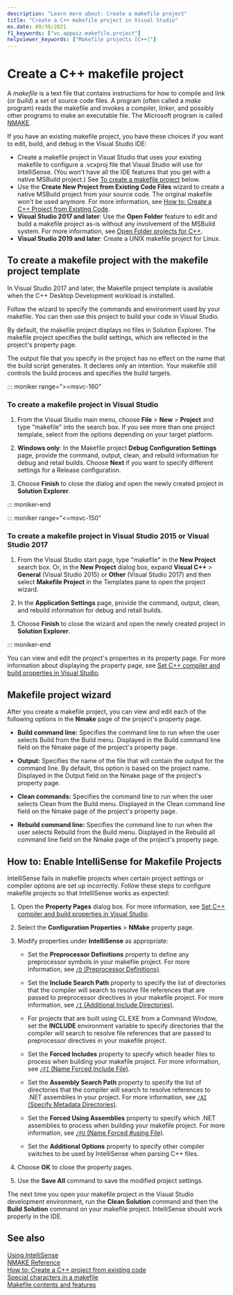 ```yaml
---
description: "Learn more about: Create a makefile project"
title: "Create a C++ makefile project in Visual Studio"
ms.date: 09/30/2021
f1_keywords: ["vc.appwiz.makefile.project"]
helpviewer_keywords: ["Makefile projects [C++]"]
---
```

# Create a C++ makefile project

A *makefile* is a text file that contains instructions for how to compile and link (or *build*) a set of source code files. A program (often called a *make* program) reads the makefile and invokes a compiler, linker, and possibly other programs to make an executable file. The Microsoft program is called [NMAKE](nmake-reference.md).

If you have an existing makefile project, you have these choices if you want to edit, build, and debug in the Visual Studio IDE:

- Create a makefile project in Visual Studio that uses your existing makefile to configure a .vcxproj file that Visual Studio will use for IntelliSense. (You won't have all the IDE features that you get with a native MSBuild project.) See [To create a makefile project](#create_a_makefile_project) below.
- Use the **Create New Project from Existing Code Files** wizard to create a native MSBuild project from your source code. The original makefile won't be used anymore. For more information, see [How to: Create a C++ Project from Existing Code](../how-to-create-a-cpp-project-from-existing-code.md).
- **Visual Studio 2017 and later**: Use the **Open Folder** feature to edit and build a makefile project as-is without any involvement of the MSBuild system. For more information, see [Open Folder projects for C++](../open-folder-projects-cpp.md).
- **Visual Studio 2019 and later**: Create a UNIX makefile project for Linux.

## <a name="create_a_makefile_project" /> To create a makefile project with the makefile project template

In Visual Studio 2017 and later, the Makefile project template is available when the C++ Desktop Development workload is installed.

Follow the wizard to specify the commands and environment used by your makefile. You can then use this project to build your code in Visual Studio.

By default, the makefile project displays no files in Solution Explorer. The makefile project specifies the build settings, which are reflected in the project's property page.

The output file that you specify in the project has no effect on the name that the build script generates. It declares only an intention. Your makefile still controls the build process and specifies the build targets.

::: moniker range=">=msvc-160"

### To create a makefile project in Visual Studio

1. From the Visual Studio main menu, choose **File** > **New** > **Project** and type "makefile" into the search box. If you see more than one project template, select from the options depending on your target platform.

1. **Windows only**: In the Makefile project **Debug Configuration Settings** page, provide the command, output, clean, and rebuild information for debug and retail builds. Choose **Next** if you want to specify different settings for a Release configuration.

1. Choose **Finish** to close the dialog and open the newly created project in **Solution Explorer**.

::: moniker-end

::: moniker range="<=msvc-150"

### To create a makefile project in Visual Studio 2015 or Visual Studio 2017

1. From the Visual Studio start page, type "makefile" in the **New Project** search box. Or, in the **New Project** dialog box, expand **Visual C++** > **General** (Visual Studio 2015) or **Other** (Visual Studio 2017) and then select **Makefile Project** in the Templates pane to open the project wizard.

1. In the **Application Settings** page, provide the command, output, clean, and rebuild information for debug and retail builds.

1. Choose **Finish** to close the wizard and open the newly created project in **Solution Explorer**.

::: moniker-end

You can view and edit the project's properties in its property page. For more information about displaying the property page, see [Set C++ compiler and build properties in Visual Studio](../working-with-project-properties.md).

## Makefile project wizard

After you create a makefile project, you can view and edit each of the following options in the **Nmake** page of the project's property page.

- **Build command line:** Specifies the command line to run when the user selects Build from the Build menu. Displayed in the Build command line field on the Nmake page of the project's property page.

- **Output:** Specifies the name of the file that will contain the output for the command line. By default, this option is based on the project name. Displayed in the Output field on the Nmake page of the project's property page.

- **Clean commands:** Specifies the command line to run when the user selects Clean from the Build menu. Displayed in the Clean command line field on the Nmake page of the project's property page.

- **Rebuild command line:** Specifies the command line to run when the user selects Rebuild from the Build menu. Displayed in the Rebuild all command line field on the Nmake page of the project's property page.

## How to: Enable IntelliSense for Makefile Projects

IntelliSense fails in makefile projects when certain project settings or compiler options are set up incorrectly. Follow these steps to configure makefile projects so that IntelliSense works as expected:

1. Open the **Property Pages** dialog box. For more information, see [Set C++ compiler and build properties in Visual Studio](../working-with-project-properties.md).

1. Select the **Configuration Properties** > **NMake** property page.

1. Modify properties under **IntelliSense** as appropriate:

   - Set the **Preprocessor Definitions** property to define any preprocessor symbols in your makefile project. For more information, see [`/D` (Preprocessor Definitions)](d-preprocessor-definitions.md).

   - Set the **Include Search Path** property to specify the list of directories that the compiler will search to resolve file references that are passed to preprocessor directives in your makefile project. For more information, see [`/I` (Additional Include Directories)](i-additional-include-directories.md).

   - For projects that are built using CL.EXE from a Command Window, set the **INCLUDE** environment variable to specify directories that the compiler will search to resolve file references that are passed to preprocessor directives in your makefile project.

   - Set the **Forced Includes** property to specify which header files to process when building your makefile project. For more information, see [`/FI` (Name Forced Include File)](fi-name-forced-include-file.md).

   - Set the **Assembly Search Path** property to specify the list of directories that the compiler will search to resolve references to .NET assemblies in your project. For more information, see [`/AI` (Specify Metadata Directories)](ai-specify-metadata-directories.md).

   - Set the **Forced Using Assemblies** property to specify which .NET assemblies to process when building your makefile project. For more information, see [`/FU` (Name Forced #using File)](fu-name-forced-hash-using-file.md).

   - Set the **Additional Options** property to specify other compiler switches to be used by IntelliSense when parsing C++ files.

1. Choose **OK** to close the property pages.

1. Use the **Save All** command to save the modified project settings.

The next time you open your makefile project in the Visual Studio development environment, run the **Clean Solution** command and then the **Build Solution** command on your makefile project. IntelliSense should work properly in the IDE.

## See also

[Using IntelliSense](/visualstudio/ide/using-intellisense)\
[NMAKE Reference](nmake-reference.md)\
[How to: Create a C++ project from existing code](../how-to-create-a-cpp-project-from-existing-code.md)\
[Special characters in a makefile](contents-of-a-makefile.md#special-characters-in-a-makefile)\
[Makefile contents and features](contents-of-a-makefile.md)
